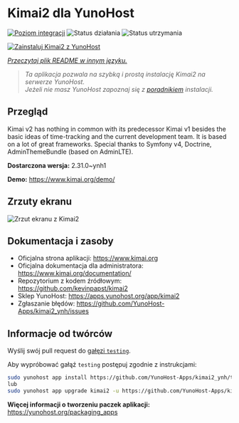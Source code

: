 <!--
To README zostało automatycznie wygenerowane przez <https://github.com/YunoHost/apps/tree/master/tools/readme_generator>
Nie powinno być ono edytowane ręcznie.
-->

# Kimai2 dla YunoHost

[![Poziom integracji](https://apps.yunohost.org/badge/integration/kimai2)](https://ci-apps.yunohost.org/ci/apps/kimai2/)
![Status działania](https://apps.yunohost.org/badge/state/kimai2)
![Status utrzymania](https://apps.yunohost.org/badge/maintained/kimai2)

[![Zainstaluj Kimai2 z YunoHost](https://install-app.yunohost.org/install-with-yunohost.svg)](https://install-app.yunohost.org/?app=kimai2)

*[Przeczytaj plik README w innym języku.](./ALL_README.md)*

> *Ta aplikacja pozwala na szybką i prostą instalację Kimai2 na serwerze YunoHost.*  
> *Jeżeli nie masz YunoHost zapoznaj się z [poradnikiem](https://yunohost.org/install) instalacji.*

## Przegląd

Kimai v2 has nothing in common with its predecessor Kimai v1 besides the basic ideas of time-tracking and the current development team. It is based on a lot of great frameworks. Special thanks to Symfony v4, Doctrine, AdminThemeBundle (based on AdminLTE).


**Dostarczona wersja:** 2.31.0~ynh1

**Demo:** <https://www.kimai.org/demo/>

## Zrzuty ekranu

![Zrzut ekranu z Kimai2](./doc/screenshots/screenshot1.png)

## Dokumentacja i zasoby

- Oficjalna strona aplikacji: <https://www.kimai.org>
- Oficjalna dokumentacja dla administratora: <https://www.kimai.org/documentation/>
- Repozytorium z kodem źródłowym: <https://github.com/kevinpapst/kimai2>
- Sklep YunoHost: <https://apps.yunohost.org/app/kimai2>
- Zgłaszanie błędów: <https://github.com/YunoHost-Apps/kimai2_ynh/issues>

## Informacje od twórców

Wyślij swój pull request do [gałęzi `testing`](https://github.com/YunoHost-Apps/kimai2_ynh/tree/testing).

Aby wypróbować gałąź `testing` postępuj zgodnie z instrukcjami:

```bash
sudo yunohost app install https://github.com/YunoHost-Apps/kimai2_ynh/tree/testing --debug
lub
sudo yunohost app upgrade kimai2 -u https://github.com/YunoHost-Apps/kimai2_ynh/tree/testing --debug
```

**Więcej informacji o tworzeniu paczek aplikacji:** <https://yunohost.org/packaging_apps>
